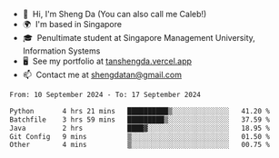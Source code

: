 <!---
tan-sd/tan-sd is a ✨ special ✨ repository because its `README.md` (this file) appears on your GitHub profile.
You can click the Preview link to take a look at your changes.
--->
- 👋  Hi, I'm Sheng Da (You can also call me Caleb!)
- 🌍  I'm based in Singapore
- 🎓  Penultimate student at Singapore Management University, Information Systems
- 🖥️  See my portfolio at [tanshengda.vercel.app](https://tanshengda.vercel.app/)
- 📫  Contact me at [shengdatan@gmail.com](mailto:shengdatan@gmail.com)

<!--START_SECTION:waka-->

```txt
From: 10 September 2024 - To: 17 September 2024

Python       4 hrs 21 mins   ██████████▒░░░░░░░░░░░░░░   41.20 %
Batchfile    3 hrs 59 mins   █████████▒░░░░░░░░░░░░░░░   37.59 %
Java         2 hrs           ████▓░░░░░░░░░░░░░░░░░░░░   18.95 %
Git Config   9 mins          ▒░░░░░░░░░░░░░░░░░░░░░░░░   01.50 %
Other        4 mins          ▒░░░░░░░░░░░░░░░░░░░░░░░░   00.75 %
```

<!--END_SECTION:waka-->
